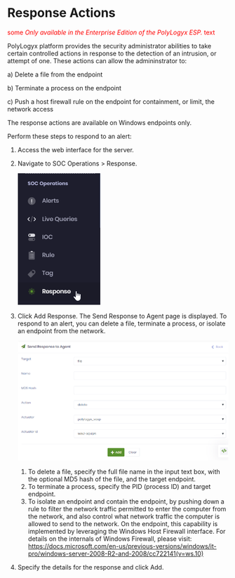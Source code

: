 Response Actions
=================================== 
<span style="color:red">some *Only available in the Enterprise Edition of the PolyLogyx ESP.* text</span>

PolyLogyx platform provides the security administrator abilities to take certain controlled actions in response to the detection of an intrusion, or attempt of one. These actions can allow the admininstrator to:

a) Delete a file from the endpoint

b) Terminate a process on the endpoint

c) Push a host firewall rule on the endpoint for containment, or limit, the network access

The response actions are available on Windows endpoints only. 

Perform these steps to respond to an alert:
1. Access the web interface for the server.
2. Navigate to SOC Operations > Response. 

   ![response_menu](https://github.com/preetpoly/test/blob/pooja/response_menu.png)
3. Click Add Response. The Send Response to Agent page is displayed. 
   To respond to an alert, you can delete a file, terminate a process, or isolate an endpoint from the network.
   
   ![send_response](https://github.com/preetpoly/test/blob/pooja/send_response.png)
   1. To delete a file, specify the full file name in the input text box, with the optional MD5 hash of the file, and the target endpoint.
   2. To terminate a process, specify the PID (process ID) and target endpoint.
   3. To isolate an endpoint and contain the endpoint, by pushing down a rule to filter the network traffic permitted to enter the computer from the network, and also control what network traffic the computer is allowed to send to the network. On the endpoint, this capability is implemented by leveraging the Windows Host Firewall interface. For details on the internals of Windows Firewall, please visit: https://docs.microsoft.com/en-us/previous-versions/windows/it-pro/windows-server-2008-R2-and-2008/cc722141(v=ws.10)
   
4. Specify the details for the response and click Add.
